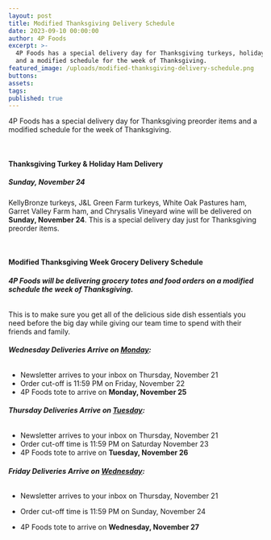 ```yaml
---
layout: post
title: Modified Thanksgiving Delivery Schedule
date: 2023-09-10 00:00:00
author: 4P Foods
excerpt: >-
  4P Foods has a special delivery day for Thanksgiving turkeys, holiday hams,
  and a modified schedule for the week of Thanksgiving.
featured_image: /uploads/modified-thanksgiving-delivery-schedule.png
buttons:
assets:
tags:
published: true
---
```

4P Foods has a special delivery day for Thanksgiving preorder items and a modified schedule for the week of Thanksgiving.

&nbsp;

#### **Thanksgiving Turkey & Holiday Ham Delivery**

##### **Sunday, November 24**

KellyBronze turkeys, J&L Green Farm turkeys, White Oak Pastures ham, Garret Valley Farm ham, and Chrysalis Vineyard wine will be delivered on **Sunday, November 24**. This is a special delivery day just for Thanksgiving preorder items.

&nbsp;

#### **Modified Thanksgiving Week Grocery Delivery Schedule**

###### **4P Foods will be delivering grocery totes and food orders on a modified schedule the week of Thanksgiving.**

This is to make sure you get all of the delicious side dish essentials you need before the big day while giving our team time to spend with their friends and family.

###### **Wednesday Deliveries Arrive on <u>Monday</u>:**

* Newsletter arrives to your inbox on Thursday, November 21
* Order cut-off is 11:59 PM on Friday, November 22
* 4P Foods tote to arrive on **Monday, November 25**

###### **Thursday Deliveries Arrive on <u>Tuesday</u>:**

* Newsletter arrives to your inbox on Thursday, November 21
* Order cut-off time is 11:59 PM on Saturday November 23
* 4P Foods tote to arrive on **Tuesday, November 26**

###### **Friday Deliveries Arrive on <u>Wednesday</u>:**

* Newsletter arrives to your inbox on Thursday, November 21
* Order cut-off time is 11:59 PM on Sunday, November 24
* 4P Foods tote to arrive on **Wednesday, November 27**<br>

  <div class="editable"></div>

  &nbsp;